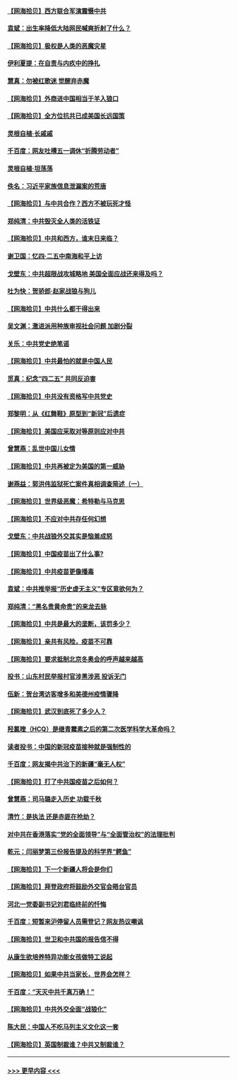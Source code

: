 #### [【网海拾贝】西方联合军演震慑中共](../pages/nsc993/n12913466.md?t=04300253) 
#### [袁斌：出生率降低大陆网民喊爽折射了什么？](../pages/nsc993/n12913365.md?t=04300253) 
#### [【网海拾贝】极权是人类的恶魔灾星](../pages/nsc993/n12910697.md?t=04300253) 
#### [伊利夏提：在自责与内疚中的挣扎](../pages/nsc993/n12910493.md?t=04300253) 
#### [慧真：勿被红歌迷 觉醒弃赤魔](../pages/nsc993/n12910485.md?t=04300253) 
#### [【网海拾贝】外商进中国相当于羊入狼口](../pages/nsc993/n12908274.md?t=04300253) 
#### [【网海拾贝】全方位抗共已成美国长远国策](../pages/nsc993/n12906878.md?t=04300253) 
#### [灵根自植‧长戚戚](../pages/nsc993/n12905585.md?t=04300253) 
#### [千百度：网友吐槽五一调休“折腾劳动者”](../pages/nsc993/n12905934.md?t=04300253) 
#### [灵根自植‧坦荡荡](../pages/nsc993/n12905562.md?t=04300253) 
#### [佚名：习近平家族信息泄漏案的荒唐](../pages/nsc993/n12904705.md?t=04300253) 
#### [【网海拾贝】与中共合作？西方不被玩死才怪](../pages/nsc993/n12903873.md?t=04300253) 
#### [郑纯清：中共毁灭全人类的活铁证](../pages/nsc993/n12903785.md?t=04300253) 
#### [【网海拾贝】中共和西方，谁末日来临？](../pages/nsc993/n12903482.md?t=04300253) 
#### [谢卫国：忆四‧二五中南海和平上访](../pages/nsc993/n12902192.md?t=04300253) 
#### [戈壁东：中共超限战攻城略地 美国全面应战还来得及吗？](../pages/nsc993/n12902297.md?t=04300253) 
#### [吐为快：贺骄郎‧赵家战狼与狗儿](../pages/nsc993/n12902280.md?t=04300253) 
#### [【网海拾贝】中共什么都干得出来](../pages/nsc993/n12897500.md?t=04300253) 
#### [吴文渊：激进派用种族审视社会问题 加剧分裂](../pages/nsc993/n12893881.md?t=04300253) 
#### [关乐：中共党史绝笔谣](../pages/nsc993/n12897270.md?t=04300253) 
#### [【网海拾贝】中共最怕的就是中国人民](../pages/nsc993/n12894705.md?t=04300253) 
#### [觅真：纪念“四二五” 共同反迫害](../pages/nsc993/n12894553.md?t=04300253) 
#### [【网海拾贝】中共没有资格写中共党史](../pages/nsc993/n12892231.md?t=04300253) 
#### [郑黎明：从《红舞鞋》原型到“新冠”后遗症](../pages/nsc993/n12890469.md?t=04300253) 
#### [【网海拾贝】美国应采取对等原则应对中共](../pages/nsc993/n12889176.md?t=04300253) 
#### [曾慧燕：乱世中国儿女情](../pages/nsc993/n12887931.md?t=04300253) 
#### [【网海拾贝】中共再被定为美国的第一威胁](../pages/nsc993/n12887580.md?t=04300253) 
#### [谢燕益：郭洪伟监狱死亡案件真相调查简述（一）](../pages/nsc993/n12885648.md?t=04300253) 
#### [【网海拾贝】世界级恶魔：希特勒与马克思](../pages/nsc993/n12884062.md?t=04300253) 
#### [【网海拾贝】不应对中共存任何幻想](../pages/nsc993/n12881460.md?t=04300253) 
#### [戈壁东：中共战狼外交其实是恼羞成怒](../pages/nsc993/n12880392.md?t=04300253) 
#### [【网海拾贝】中国疫苗出了什么事?](../pages/nsc993/n12879124.md?t=04300253) 
#### [【网海拾贝】中共疫苗更像播毒](../pages/nsc993/n12876631.md?t=04300253) 
#### [袁斌：中共推举报“历史虚无主义”专区意欲何为？](../pages/nsc993/n12876530.md?t=04300253) 
#### [郑纯清：“黑名贵黄命贵”的来龙去脉](../pages/nsc993/n12875589.md?t=04300253) 
#### [【网海拾贝】中共是最大的垄断，该罚多少？](../pages/nsc993/n12874006.md?t=04300253) 
#### [【网海拾贝】亲共有风险，疫苗不可靠](../pages/nsc993/n12872224.md?t=04300253) 
#### [【网海拾贝】要求抵制北京冬奥会的呼声越来越高](../pages/nsc993/n12868962.md?t=04300253) 
#### [投书：山东村民举报村官涉黑涉恶 投诉无门](../pages/nsc993/n12869726.md?t=04300253) 
#### [伍新：贺台湾访客增多和美德州疫情骤降](../pages/nsc993/n12865651.md?t=04300253) 
#### [【网海拾贝】武汉到底死了多少人？](../pages/nsc993/n12863707.md?t=04300253) 
#### [羟氯喹（HCQ）是继青霉素之后的第二次医学科学大革命吗？](../pages/nsc993/n12638564.md?t=04300253) 
#### [读者投书：中国的新冠疫苗接种就是强制性的](../pages/nsc993/n12859932.md?t=04300253) 
#### [千百度：网友揭中共治下的新疆“毫无人权”](../pages/nsc993/n12858385.md?t=04300253) 
#### [【网海拾贝】打了中共国疫苗之后如何？](../pages/nsc993/n12857866.md?t=04300253) 
#### [曾慧燕：司马璐走入历史 功载千秋](../pages/nsc993/n12856996.md?t=04300253) 
#### [清竹：是执法 还是赤匪在抢劫？](../pages/nsc993/n12856952.md?t=04300253) 
#### [对中共在香港落实“党的全面领导”与“全面管治权”的法理批判](../pages/nsc993/n12856929.md?t=04300253) 
#### [乾元：闫丽梦第三份报告提及的科学界“鳄鱼”](../pages/nsc993/n12855985.md?t=04300253) 
#### [【网海拾贝】下一个新疆人将会是你们](../pages/nsc993/n12855864.md?t=04300253) 
#### [【网海拾贝】拜登政府将鼓励外交官会晤台官员](../pages/nsc993/n12853615.md?t=04300253) 
#### [河北一党委副书记刘君临终前的忏悔](../pages/nsc993/n12849420.md?t=04300253) 
#### [千百度：短暂来沪停留人员需登记？网友热议嘲讽](../pages/nsc993/n12853497.md?t=04300253) 
#### [【网海拾贝】世卫和中共国的报告信不得](../pages/nsc993/n12850902.md?t=04300253) 
#### [从康生欲培养特异功能女孩做特工说起](../pages/nsc993/n12849289.md?t=04300253) 
#### [【网海拾贝】如果中共当家长，世界会怎样？](../pages/nsc993/n12848436.md?t=04300253) 
#### [千百度：“天灭中共千真万确！”](../pages/nsc993/n12845659.md?t=04300253) 
#### [【网海拾贝】中共外交全面“战狼化”](../pages/nsc993/n12845607.md?t=04300253) 
#### [陈大民：中国人不吃马列主义文化这一套](../pages/nsc993/n12842496.md?t=04300253) 
#### [【网海拾贝】英国制裁谁？中共又制裁谁？](../pages/nsc993/n12840909.md?t=04300253) 

----
#### [ >>> 更早内容 <<< ](../indexes/nsc993-earlier.md)
